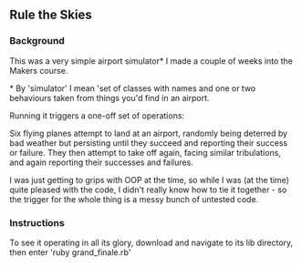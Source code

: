 Rule the Skies
------

### Background

This was a very simple airport simulator* I made a couple of weeks into the Makers course.

\* By 'simulator' I mean 'set of classes with names and one or two behaviours taken from things you'd find in an airport.

Running it triggers a one-off set of operations:

Six flying planes attempt to land at an airport, randomly being deterred by bad weather but persisting until they succeed and reporting their success or failure. They then attempt to take off again, facing similar tribulations, and again reporting their successes and failures.

I was just getting to grips with OOP at the time, so while I was (at the time) quite pleased with the code, I didn't really know how to tie it together - so the trigger for the whole thing is a messy bunch of untested code.

### Instructions

To see it operating in all its glory, download and navigate to its lib directory, then enter 'ruby grand_finale.rb'
 
